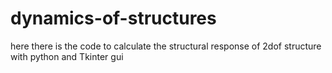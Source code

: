 # dynamics-of-structures
here there is the code to calculate the structural response of 2dof structure with python and Tkinter gui
